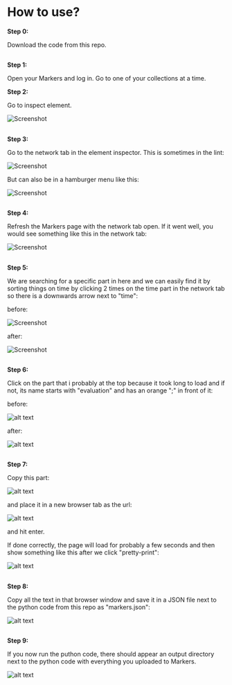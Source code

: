 # How to use?

**Step 0:**

Download the code from this repo.

##

**Step 1:**

Open your Markers and log in.
Go to one of your collections at a time.


**Step 2:**

Go to inspect element.

![Screenshot](assets/to_inspect_element.png)

##

**Step 3:**

Go to the network tab in the element inspector.
This is sometimes in the lint:

![Screenshot](assets/network_in_lint.png)

But can also be in a hamburger menu like this:

![Screenshot](assets/network_in_hamburger.png)

##

**Step 4:**

Refresh the Markers page with the network tab open.
If it went well, you would see something like this in the network tab:

![Screenshot](assets/network_after_refresh.png)

##

**Step 5:**

We are searching for a specific part in here and we can easily find it by sorting things on time by clicking 2 times on the time part in the network tab so there is a downwards arrow next to "time":

before:

![Screenshot](assets/before_click.png)

after:

![Screenshot](assets/after_click.png)

##

**Step 6:**

Click on the part that i probably at the top because it took long to load and if not, its name starts with "evaluation" and has an orange ";" in front of it:

before:

![alt text](assets/evaluation_api.png)

after:

![alt text](assets/api_after_click.png)

##

**Step 7:**

Copy this part:

![alt text](assets/copy_api_url.png)

and place it in a new browser tab as the url:

![alt text](assets/place_url_in_new_tab.png)

and hit enter.

If done correctly, the page will load for probably a few seconds and then show something like this after we click "pretty-print":

![alt text](assets/api_result.png)

##

**Step 8:**

Copy all the text in that browser window and save it in a JSON file next to the python code from this repo as "markers.json":

![alt text](assets/text_saved_in_json.png)

##

**Step 9:**

If you now run the puthon code, there should appear an output directory next to the python code with everything you uploaded to Markers.

![alt text](assets/output.png)